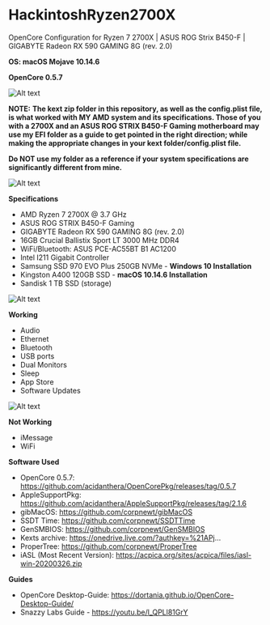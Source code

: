 # HackintoshRyzen2700X
OpenCore Configuration for Ryzen 7 2700X | ASUS ROG Strix B450-F | GIGABYTE Radeon RX 590 GAMING 8G (rev. 2.0)

**OS: macOS Mojave 10.14.6**

**OpenCore 0.5.7**


![Alt text](https://raw.githubusercontent.com/thefallen0419/HackintoshRyzen2700X/master/HPMonitor.jpg?raw=true)


**NOTE:**
**The kext zip folder in this repository, as well as the config.plist file, is what worked with MY AMD system and its specifications. Those of you with a 2700X and an ASUS ROG STRIX B450-F Gaming motherboard may use my EFI folder as a guide to get pointed in the right direction; while making the appropriate changes in your kext folder/config.plist file.**

**Do NOT use my folder as a reference if your system specifications are significantly different from mine.**


![Alt text](https://raw.githubusercontent.com/thefallen0419/HackintoshRyzen2700X/master/HomeScreen.png?raw=true "HomeScreen")


**Specifications**
- AMD Ryzen 7 2700X @ 3.7 GHz
- ASUS ROG STRIX B450-F Gaming
- GIGABYTE Radeon RX 590 GAMING 8G (rev. 2.0)
- 16GB Crucial Ballistix Sport LT 3000 MHz DDR4
- WiFi/Bluetooth: ASUS PCE-AC55BT B1 AC1200 
- Intel I211 Gigabit Controller
- Samsung SSD 970 EVO Plus 250GB NVMe - **Windows 10 Installation**
- Kingston A400 120GB SSD - **macOS 10.14.6 Installation**
- Sandisk 1 TB SSD (storage)


![Alt text](https://raw.githubusercontent.com/thefallen0419/HackintoshRyzen2700X/master/AMDPowerManagementGadget.png?raw=true "AMDPowerManagementGadget")


**Working**
-	Audio
-	Ethernet
-	Bluetooth
-	USB ports
-	Dual Monitors
-	Sleep
-	App Store
-	Software Updates


![Alt text](https://raw.githubusercontent.com/thefallen0419/HackintoshRyzen2700X/master/AppStoreandInternet.png?raw=true "AppStoreandInternet")

**Not Working**
-	iMessage
- WiFi 

**Software Used**
- OpenCore 0.5.7: https://github.com/acidanthera/OpenCorePkg/releases/tag/0.5.7
- AppleSupportPkg: https://github.com/acidanthera/AppleSupportPkg/releases/tag/2.1.6
- gibMacOS: https://github.com/corpnewt/gibMacOS
- SSDT Time: https://github.com/corpnewt/SSDTTime
- GenSMBIOS: https://github.com/corpnewt/GenSMBIOS
- Kexts archive: https://onedrive.live.com/?authkey=%21APj...
- ProperTree: https://github.com/corpnewt/ProperTree
- iASL (Most Recent Version): https://acpica.org/sites/acpica/files/iasl-win-20200326.zip

**Guides**
- OpenCore Desktop-Guide: https://dortania.github.io/OpenCore-Desktop-Guide/
- Snazzy Labs Guide - https://youtu.be/l_QPLl81GrY
